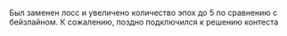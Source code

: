 Был заменен лосс и увеличено количество эпох до 5 по сравнению с бейзлайном. К сожалению, поздно подключился к решению контеста
